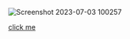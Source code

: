 ![Screenshot 2023-07-03 100257](https://github.com/safiya-siddiqui/onlinedelivery/assets/93072195/9f4aa688-2b3d-419a-b6ad-28f4fecace4e)

<a href="https://onlinedropservice.netlify.app" align='center' > click me </a>
